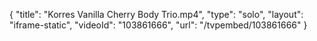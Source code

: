 {
    "title": "Korres Vanilla Cherry Body Trio.mp4",
    "type": "solo",
    "layout": "iframe-static",
    "videoId": "103861666",
    "url": "\/tvpembed\/103861666"
}